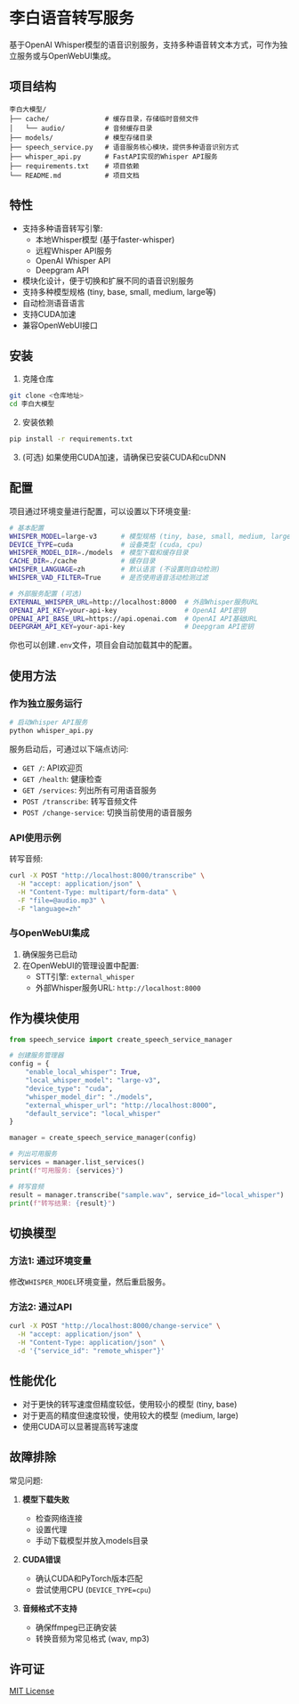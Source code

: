 # 李白语音转写服务

基于OpenAI Whisper模型的语音识别服务，支持多种语音转文本方式，可作为独立服务或与OpenWebUI集成。

## 项目结构

```
李白大模型/
├── cache/              # 缓存目录，存储临时音频文件
│   └── audio/          # 音频缓存目录
├── models/             # 模型存储目录
├── speech_service.py   # 语音服务核心模块，提供多种语音识别方式
├── whisper_api.py      # FastAPI实现的Whisper API服务
├── requirements.txt    # 项目依赖
└── README.md           # 项目文档
```

## 特性

- 支持多种语音转写引擎:
  - 本地Whisper模型 (基于faster-whisper)
  - 远程Whisper API服务
  - OpenAI Whisper API
  - Deepgram API
- 模块化设计，便于切换和扩展不同的语音识别服务
- 支持多种模型规格 (tiny, base, small, medium, large等)
- 自动检测语音语言
- 支持CUDA加速
- 兼容OpenWebUI接口

## 安装

1. 克隆仓库
```bash
git clone <仓库地址>
cd 李白大模型
```

2. 安装依赖
```bash
pip install -r requirements.txt
```

3. (可选) 如果使用CUDA加速，请确保已安装CUDA和cuDNN

## 配置

项目通过环境变量进行配置，可以设置以下环境变量:

```bash
# 基本配置
WHISPER_MODEL=large-v3      # 模型规格 (tiny, base, small, medium, large, large-v2, large-v3)
DEVICE_TYPE=cuda            # 设备类型 (cuda, cpu)
WHISPER_MODEL_DIR=./models  # 模型下载和缓存目录
CACHE_DIR=./cache           # 缓存目录
WHISPER_LANGUAGE=zh         # 默认语言 (不设置则自动检测)
WHISPER_VAD_FILTER=True     # 是否使用语音活动检测过滤

# 外部服务配置 (可选)
EXTERNAL_WHISPER_URL=http://localhost:8000  # 外部Whisper服务URL
OPENAI_API_KEY=your-api-key                 # OpenAI API密钥
OPENAI_API_BASE_URL=https://api.openai.com  # OpenAI API基础URL
DEEPGRAM_API_KEY=your-api-key               # Deepgram API密钥
```

你也可以创建`.env`文件，项目会自动加载其中的配置。

## 使用方法

### 作为独立服务运行

```bash
# 启动Whisper API服务
python whisper_api.py
```

服务启动后，可通过以下端点访问:

- `GET /`: API欢迎页
- `GET /health`: 健康检查
- `GET /services`: 列出所有可用语音服务
- `POST /transcribe`: 转写音频文件
- `POST /change-service`: 切换当前使用的语音服务

### API使用示例

转写音频:
```bash
curl -X POST "http://localhost:8000/transcribe" \
  -H "accept: application/json" \
  -H "Content-Type: multipart/form-data" \
  -F "file=@audio.mp3" \
  -F "language=zh"
```

### 与OpenWebUI集成

1. 确保服务已启动
2. 在OpenWebUI的管理设置中配置:
   - STT引擎: `external_whisper`
   - 外部Whisper服务URL: `http://localhost:8000`

## 作为模块使用

```python
from speech_service import create_speech_service_manager

# 创建服务管理器
config = {
    "enable_local_whisper": True,
    "local_whisper_model": "large-v3",
    "device_type": "cuda",
    "whisper_model_dir": "./models",
    "external_whisper_url": "http://localhost:8000",
    "default_service": "local_whisper"
}

manager = create_speech_service_manager(config)

# 列出可用服务
services = manager.list_services()
print(f"可用服务: {services}")

# 转写音频
result = manager.transcribe("sample.wav", service_id="local_whisper")
print(f"转写结果: {result}")
```

## 切换模型

### 方法1: 通过环境变量

修改`WHISPER_MODEL`环境变量，然后重启服务。

### 方法2: 通过API

```bash
curl -X POST "http://localhost:8000/change-service" \
  -H "accept: application/json" \
  -H "Content-Type: application/json" \
  -d '{"service_id": "remote_whisper"}'
```

## 性能优化

- 对于更快的转写速度但精度较低，使用较小的模型 (tiny, base)
- 对于更高的精度但速度较慢，使用较大的模型 (medium, large)
- 使用CUDA可以显著提高转写速度

## 故障排除

常见问题:

1. **模型下载失败**
   - 检查网络连接
   - 设置代理
   - 手动下载模型并放入models目录

2. **CUDA错误**
   - 确认CUDA和PyTorch版本匹配
   - 尝试使用CPU (`DEVICE_TYPE=cpu`)

3. **音频格式不支持**
   - 确保ffmpeg已正确安装
   - 转换音频为常见格式 (wav, mp3)

## 许可证

[MIT License](LICENSE) 